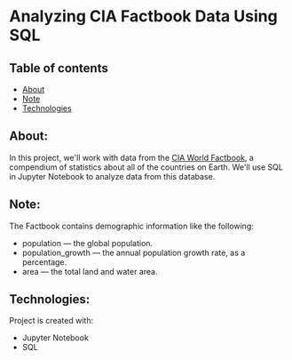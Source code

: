 # Analyzing CIA Factbook Data Using SQL

## Table of contents
* [About](#about)
* [Note](#note)
* [Technologies](#technologies)


## About:
In this project, we'll work with data from the [CIA World Factbook](https://www.cia.gov/the-world-factbook/), a compendium of statistics about all of the countries on Earth. We'll use SQL in Jupyter Notebook to analyze data from this database.

## Note:
The Factbook contains demographic information like the following:

- population — the global population.
- population_growth — the annual population growth rate, as a percentage.
- area — the total land and water area.

## Technologies:
Project is created with:
* Jupyter Notebook
* SQL


